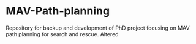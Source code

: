 # MAV-Path-planning
Repository for backup and development of PhD project focusing on MAV path planning for search and rescue.
Altered
